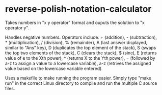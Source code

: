 # reverse-polish-notation-calculator

Takes numbers in "x y operator" format and ouputs the solution to "x operator y".

Handles negative numbers. Operators include: + (addition), - (subtraction), * (multiplication), / (division), % (remainder), A (last answer displayed, similar to "Ans" key), D (duplicates the top element of the stack), S (swaps the top two elements of the stack), C (clears the stack), $ (sine), E (returns value of e to the Xth power), ^ (returns X to the Yth power), = (followed by a-z to assign a value to a lowercase variable), a-z (retrives the assigned value based on the lowercase variable entered).

Uses a makefile to make running the program easier. Simply type "make run" in the correct Linux directory to compile and run the multiple C source files.
